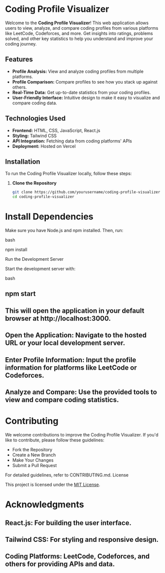 # Coding Profile Visualizer

Welcome to the **Coding Profile Visualizer**! This web application allows users to view, analyze, and compare coding profiles from various platforms like LeetCode, Codeforces, and more. Get insights into ratings, problems solved, and other key statistics to help you understand and improve your coding journey.

## Features

- **Profile Analysis:** View and analyze coding profiles from multiple platforms.
- **Profile Comparison:** Compare profiles to see how you stack up against others.
- **Real-Time Data:** Get up-to-date statistics from your coding profiles.
- **User-Friendly Interface:** Intuitive design to make it easy to visualize and compare coding data.

## Technologies Used

- **Frontend:** HTML, CSS, JavaScript, React.js
- **Styling:** Tailwind CSS
- **API Integration:** Fetching data from coding platforms' APIs
- **Deployment:** Hosted on Vercel

## Installation

To run the Coding Profile Visualizer locally, follow these steps:

1. **Clone the Repository**

   ```bash
   git clone https://github.com/yourusername/coding-profile-visualizer.git
   cd coding-profile-visualizer
   ```

# Install Dependencies

Make sure you have Node.js and npm installed. Then, run:

bash

npm install

Run the Development Server

Start the development server with:

bash

## npm start

## This will open the application in your default browser at http://localhost:3000.

## Open the Application: Navigate to the hosted URL or your local development server.

## Enter Profile Information: Input the profile information for platforms like LeetCode or Codeforces.

## Analyze and Compare: Use the provided tools to view and compare coding statistics.

# Contributing

<p>We welcome contributions to improve the Coding Profile Visualizer. If you'd like to contribute, please follow these guidelines: </p>

<ul>
  <li>  Fork the Repository</li>
  <li>  Create a New Branch</li>
  <li>  Make Your Changes</li>
  <li>  Submit a Pull Request</li>
</ul>
For detailed guidelines, refer to CONTRIBUTING.md.
License

This project is licensed under the <a href="https://opensource.org/license/mit"> MIT License</a>.

# Acknowledgments

## React.js: For building the user interface.

## Tailwind CSS: For styling and responsive design.

## Coding Platforms: LeetCode, Codeforces, and others for providing APIs and data.
